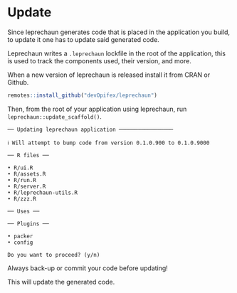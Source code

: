 # Update

Since leprechaun generates code that is placed in the application
you build, to update it one has to update said generated code.

Leprechaun writes a `.leprechaun` lockfile in the root of the
application, this is used to track the components used, their
version, and more.

When a new version of leprechaun is released install it from
CRAN or Github.

```r
remotes::install_github("devOpifex/leprechaun")
```

Then, from the root of your application using leprechaun,
run `leprechaun::update_scaffold()`.

```
── Updating leprechaun application ─────────────────

ℹ Will attempt to bump code from version 0.1.0.900 to 0.1.0.9000

── R files ──

• R/ui.R
• R/assets.R
• R/run.R
• R/server.R
• R/leprechaun-utils.R
• R/zzz.R

── Uses ──

── Plugins ──

• packer
• config

Do you want to proceed? (y/n)
```

<Note type="danger">
Always back-up or commit your code before updating!
</Note>

This will update the generated code.
